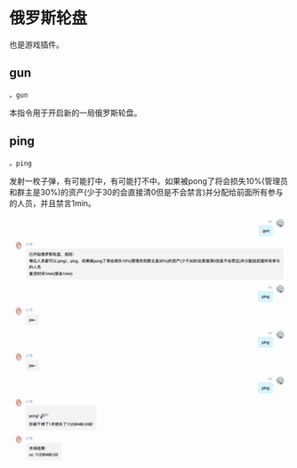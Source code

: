 # 俄罗斯轮盘

也是游戏插件。

## gun

```
。gun
```

本指令用于开启新的一局俄罗斯轮盘。

## ping

```
。ping
```

发射一枚子弹，有可能打中，有可能打不中。如果被pong了将会损失10%(管理员和群主是30%)的资产(少于30的会直接清0但是不会禁言)并分配给前面所有参与的人员，并且禁言1min。

![](./assets/rr1.png)